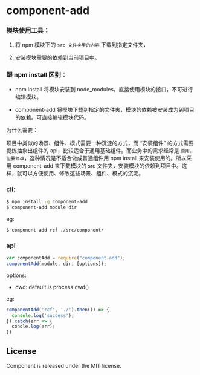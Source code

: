 # component-add

### 模块使用工具：

1. 将 npm 模块下的 `src 文件夹里的内容` 下载到指定文件夹，

2. 安装模块需要的依赖到当前项目中。

### 跟 npm install 区别：

- npm install 将模块安装到 node_modules，直接使用模块的接口，不可进行编辑模块。

- component-add 将模块下载到指定的文件夹，模块的依赖被安装成为到项目的依赖。可直接编辑模块代码。

为什么需要：

项目中类似的场景、组件、模式需要一种沉淀的方式，而 “安装组件” 的方式需要提炼抽象出组件的 api，比较适合于通用基础组件。而业务中的需求经常是 `要用，但要修改`，这种情况是不适合做成普通组件用 npm install 来安装使用的。所以采用 component-add 来下载模块的 src 文件夹，安装模块的依赖到项目中。这样，就可以方便使用、修改这些场景、组件、模式的沉淀。

### cli:
```bash
$ npm install -g component-add
$ component-add module dir
```

eg:

```bash
$ component-add rcf ./src/component/
```


### api
```javascript
var componentAdd = require("component-add");
componentAdd(module, dir, [options]);
```

options: 

- cwd: default is process.cwd()

eg:

```javascript
componentAdd('rcf', './').then(() => {
  console.log('success');
}).catch(err => {
  conole.log(err);
})
```

## License

Component is released under the MIT license.